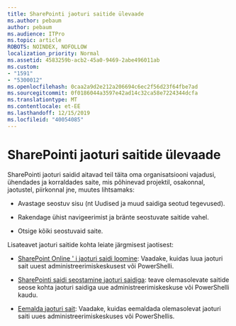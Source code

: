 ```yaml
---
title: SharePointi jaoturi saitide ülevaade
ms.author: pebaum
author: pebaum
ms.audience: ITPro
ms.topic: article
ROBOTS: NOINDEX, NOFOLLOW
localization_priority: Normal
ms.assetid: 4583259b-acb2-45a0-9469-2abe496011ab
ms.custom:
- "1591"
- "5300012"
ms.openlocfilehash: 0caa2a9d2e212a206694c6ec2f56d23f64fbe7ad
ms.sourcegitcommit: 0f0186044a3597e42ad14c32ca58e7224344dcfa
ms.translationtype: MT
ms.contentlocale: et-EE
ms.lasthandoff: 12/15/2019
ms.locfileid: "40054085"
---
```

# <a name="sharepoint-hub-sites-overview"></a>SharePointi jaoturi saitide ülevaade

SharePointi jaoturi saidid aitavad teil täita oma organisatsiooni vajadusi, ühendades ja korraldades saite, mis põhinevad projektil, osakonnal, jaotustel, piirkonnal jne, muutes lihtsamaks:

- Avastage seostuv sisu (nt Uudised ja muud saidiga seotud tegevused).

- Rakendage ühist navigeerimist ja bränte seostuvate saitide vahel. 

- Otsige kõiki seostuvaid saite.

Lisateavet jaoturi saitide kohta leiate järgmisest jaotisest:
- [SharePoint Online ' i jaoturi saidi loomine](https://docs.microsoft.com/sharepoint/create-hub-site): Vaadake, kuidas luua jaoturi sait uuest administreerimiskeskusest või PowerShelli.

- [SharePointi saidi seostamine jaoturi saidiga](https://support.office.com/article/associate-a-sharepoint-site-with-a-hub-site-ae0009fd-af04-4d3d-917d-88edb43efc05): teave olemasolevate saitide seose kohta jaoturi saidiga uue administreerimiskeskuse või PowerShelli kaudu.

- [Eemalda jaoturi sait](https://docs.microsoft.com/sharepoint/remove-hub-site): Vaadake, kuidas eemaldada olemasolevat jaoturi saiti uues administreerimiskeskuses või PowerShellis.

